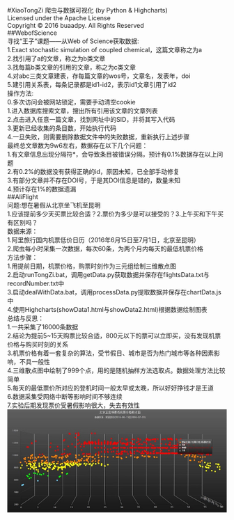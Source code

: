 #XiaoTongZi
爬虫与数据可视化 (by Python & Highcharts)<br>
Licensed under the Apache License<br>
Copyright © 2016 buaadpy. All Rights Reserved<br>
##WebofScience<br>
寻找“王子”课题——从Web of Science获取数据:<br>
1.Exact stochastic simulation of coupled chemical，这篇文章称之为a<br>
2.找引用了a的文章，称之为b类文章<br>
3.找每篇b类文章的引用的文章，称之为c类文章<br>
4.对abc三类文章建表，存每篇文章的wos号，文章名，发表年，doi<br>
5.建引用关系表，每条记录都是id1-id2，表示id1文章引用了id2<br>
操作方法:<br>
0.多次访问会被网站锁定，需要手动清空cookie<br>
1.进入数据库搜索文章，搜出所有引用该文章的文章列表<br>
2.点击进入任意一篇文章，找到网址中的SID，并将其写入代码<br>
3.更新已经收集的条目数，开始执行代码<br>
4.一旦失败，则需要删除数据文件中的失败数据，重新执行上述步骤<br>
最终总文章数为9w6左右，数据存在以下几个问题：<br>
1.有文章信息出现分隔符*，会导致条目被错误分隔，预计有0.1%数据存在以上问题<br>
2.有0.2%的数据没有获得正确的id，原因未知，已全部手动修复<br>
3.有部分文章并不存在DOI号，于是其DOI信息是错的，数量未知<br>
4.预计存在1%的数据遗漏<br>
##AliFlight<br>
问题:想在暑假从北京坐飞机至昆明<br>
1.应该提前多少天买票比较合适？2.票价为多少是可以接受的？3.上午买和下午买有区别吗？<br>
数据来源：<br>
1.阿里旅行国内机票低价日历（2016年6月15日至7月1日，北京至昆明）<br>
2.爬虫每小时采集一次数据，每次60条，为两个月内每天的最低机票价格<br>
方法步骤：<br>
1.用提前日期，机票价格，购票时刻作为三元组绘制三维散点图<br>
2.启动runTongZi.bat，调用getData.py获取数据并保存在flightsData.txt与recordNumber.txt中<br>
3.启动dealWithData.bat，调用processData.py提取数据并保存在chartData.js中<br>
4.使用Highcharts(showData1.html与showData2.html)根据数据绘制图表<br>
总结与反思：<br>
1.一共采集了16000条数据<br>
2.结论为提前5~15天购票比较合适，800元以下的票可以立即买，没有发现机票价格与购买时刻的关系<br>
3.机票价格有着一套复杂的算法，受节假日、城市是否为热门城市等各种因素影响，不具一般性<br>
4.三维散点图中绘制了999个点，用的是随机抽样方法选取点。数据处理方法比较简单<br>
5.每天的最低票价所对应的登机时间一般太早或太晚，所以好好挣钱才是王道<br>
6.数据采集受网络中断等影响时间不够连续<br>
7.实验后期发现票价受暑假影响很大，失去有效性<br>
![Version1.0](/release_v1.0.jpg)